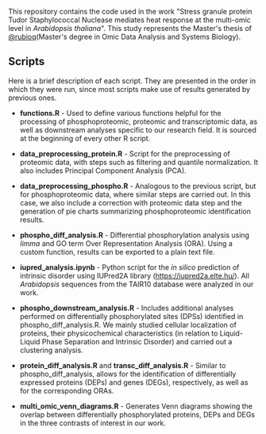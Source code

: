
This repository contains the code used in the work "Stress granule protein Tudor Staphylococcal Nuclease mediates heat response at the multi-omic level in *Arabidopsis thaliana*". This study represents the Master's thesis of [@rubioq](https://github.com/rubioq/)(Master's degree in Omic Data Analysis and Systems Biology).  

## Scripts

Here is a brief description of each script. They are presented in the order in which they were run, since most scripts make use of results generated by previous ones. 

- **functions.R** - Used to define various functions helpful for the processing of phosphoproteomic, proteomic and transcriptomic data, as well as downstream analyses specific to our research field. It is sourced at the beginning of every other R script.

- **data_preprocessing_protein.R** - Script for the preprocessing of proteomic data, with steps such as filtering and quantile normalization. It also includes Principal Component Analysis (PCA).

- **data_preprocessing_phospho.R** - Analogous to the previous script, but for phosphoproteomic data, where similar steps are carried out. In this case, we also include a correction with proteomic data step and the generation of pie charts summarizing phosphoproteomic identification results.

- **phospho_diff_analysis.R** - Differential phosphorylation analysis using *limma* and GO term Over Representation Analysis (ORA). Using a custom function, results can be exported to a plain text file.

- **iupred_analysis.ipynb** - Python script for the *in silico* prediction of intrinsic disorder using IUPred2A library (https://iupred2a.elte.hu/). All *Arabidopsis* sequences from the TAIR10 database were analyzed in our work.

- **phospho_downstream_analysis.R** - Includes additional analyses performed on differentially phosphorylated sites (DPSs) identified in phospho_diff_analysis.R. We mainly studied cellular localization of proteins, their physicochemical characteristics (in relation to Liquid-Liquid Phase Separation and Intrinsic Disorder) and carried out a clustering analysis.

- **protein_diff_analysis.R** and **transc_diff_analysis.R** - Similar to phospho_diff_analysis, allows for the identification of differentially expressed proteins (DEPs) and genes (DEGs), respectively, as well as for the corresponding ORAs.

- **multi_omic_venn_diagrams.R** - Generates Venn diagrams showing the overlap between differentially phosphorylated proteins, DEPs and DEGs in the three contrasts of interest in our work.
